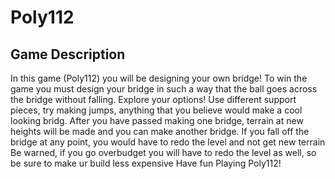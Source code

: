 # Poly112
## Game Description
In this game (Poly112) you will be designing your own bridge!
To win the game you must design your bridge in such a way that the ball goes across the bridge without falling.
Explore your options! Use different support pieces, try making jumps, anything that you believe would make a cool looking bridg.
After you have passed making one bridge, terrain at new heights will be made and you can make another bridge.
If you fall off the bridge at any point, you would have to redo the level and not get new terrain
Be warned, if you go overbudget you will have to redo the level as well, so be sure to make ur build less expensive
Have fun Playing Poly112!
